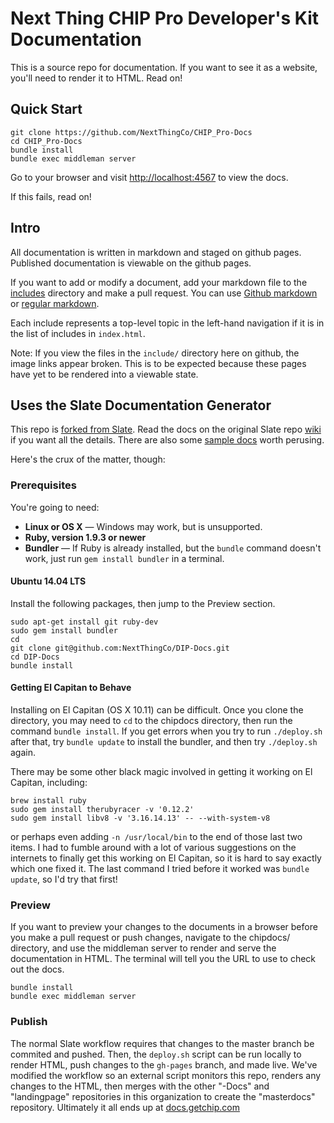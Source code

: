 # Next Thing CHIP Pro Developer's Kit Documentation

This is a source repo for documentation. If you want to see it as a website, you'll need to render it to HTML. Read on!

## Quick Start
```
git clone https://github.com/NextThingCo/CHIP_Pro-Docs
cd CHIP_Pro-Docs
bundle install
bundle exec middleman server
```
Go to your browser and visit [http://localhost:4567](http://localhost:4567) to view the docs.

If this fails, read on!

## Intro

All documentation is written in markdown and staged on github pages. Published documentation is viewable on the github pages.

If you want to add or modify a document, add your markdown file to the [includes](https://github.com/NextThingCo/DIP-Docs/tree/master/source/includes) directory and make a pull request. You can use [Github markdown](https://help.github.com/articles/github-flavored-markdown/) or [regular markdown](https://daringfireball.net/projects/markdown/syntax). 

Each include represents a top-level topic in the left-hand navigation if it is in the list of includes in `index.html`.

Note: If you view the files in the `include/` directory here on github, the image links appear broken. This is to be expected because these pages have yet to be rendered into a viewable state. 

## Uses the Slate Documentation Generator

This repo is [forked from Slate](https://github.com/tripit/slate). Read the docs on the original Slate repo [wiki](https://github.com/tripit/slate/wiki) if you want all the details. There are also some [sample docs](http://tripit.github.io/slate) worth perusing.

Here's the crux of the matter, though:

### Prerequisites

You're going to need:

 - **Linux or OS X** — Windows may work, but is unsupported.
 - **Ruby, version 1.9.3 or newer**
 - **Bundler** — If Ruby is already installed, but the `bundle` command doesn't work, just run `gem install bundler` in a terminal.

#### Ubuntu 14.04 LTS
Install the following packages, then jump to the Preview section.
```
sudo apt-get install git ruby-dev
sudo gem install bundler
cd 
git clone git@github.com:NextThingCo/DIP-Docs.git
cd DIP-Docs
bundle install
```



#### Getting El Capitan to Behave
Installing on El Capitan (OS X 10.11) can be difficult. 
Once you clone the directory, you may need to `cd` to the chipdocs directory, then run the command `bundle install`. 
If you get errors when you try to run `./deploy.sh` after that, try `bundle update` to install the bundler, and then try `./deploy.sh` again. 

There may be some other black magic involved in getting it working on El Capitan, including:
```
brew install ruby
sudo gem install therubyracer -v '0.12.2'
sudo gem install libv8 -v '3.16.14.13' -- --with-system-v8
```
or perhaps even adding `-n /usr/local/bin` to the end of those last two items. I had to fumble around with a lot of various suggestions on the internets to finally get this working on El Capitan, so it is hard to say exactly which one fixed it. The last command I tried before it worked was `bundle update`, so I'd try that first!

### Preview
If you want to preview your changes to the documents in a browser before you make a pull request or push changes, navigate to the chipdocs/ directory, and use the middleman server to render and serve the documentation in HTML. The terminal will tell you the URL to use to check out the docs.
```
bundle install
bundle exec middleman server
```

### Publish

The normal Slate workflow requires that changes to the master branch be commited and pushed. Then, the `deploy.sh` script can be run locally to render HTML, push changes to the `gh-pages` branch, and made live. We've modified the workflow so an external script monitors this repo, renders any changes to the HTML, then merges with the other "-Docs" and "landingpage" repositories in this organization to create the "masterdocs" repository. Ultimately it all ends up at [docs.getchip.com](http://docs.getchip.com)

